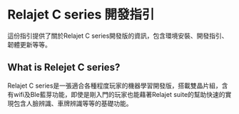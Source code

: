 # Relajet C series 開發指引

這份指引提供了關於Relajet C series開發版的資訊，包含環境安裝、開發指引、韌體更新等等。

## What is Relejet C series?

Relajet C series是一張適合各種程度玩家的機器學習開發版，搭載雙晶片組，含有wifi及Ble藍芽功能，即使是剛入門的玩家也能藉著Relajet suite的幫助快速的實現包含人臉辨識、車牌辨識等等的基礎功能。



